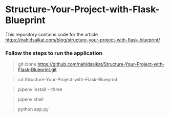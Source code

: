 # Structure-Your-Project-with-Flask-Blueprint
This repository contains code for the article https://nahidsaikat.com/blog/structure-your-project-with-flask-blueprint/


### Follow the steps to run the application

> git clone https://github.com/nahidsaikat/Structure-Your-Project-with-Flask-Blueprint.git

> cd Structure-Your-Project-with-Flask-Blueprint

> pipenv install --three

> pipenv shell

> python app.py
